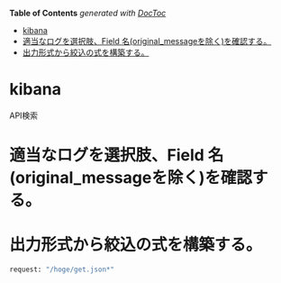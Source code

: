 <!-- START doctoc generated TOC please keep comment here to allow auto update -->
<!-- DON'T EDIT THIS SECTION, INSTEAD RE-RUN doctoc TO UPDATE -->
**Table of Contents**  *generated with [DocToc](https://github.com/thlorenz/doctoc)*

- [kibana](#kibana)
- [適当なログを選択肢、Field 名(original_messageを除く)を確認する。](#%E9%81%A9%E5%BD%93%E3%81%AA%E3%83%AD%E3%82%B0%E3%82%92%E9%81%B8%E6%8A%9E%E8%82%A2field-%E5%90%8Doriginal_message%E3%82%92%E9%99%A4%E3%81%8F%E3%82%92%E7%A2%BA%E8%AA%8D%E3%81%99%E3%82%8B)
- [出力形式から絞込の式を構築する。](#%E5%87%BA%E5%8A%9B%E5%BD%A2%E5%BC%8F%E3%81%8B%E3%82%89%E7%B5%9E%E8%BE%BC%E3%81%AE%E5%BC%8F%E3%82%92%E6%A7%8B%E7%AF%89%E3%81%99%E3%82%8B)

<!-- END doctoc generated TOC please keep comment here to allow auto update -->

kibana
===

API検索

# 適当なログを選択肢、Field 名(original_messageを除く)を確認する。
# 出力形式から絞込の式を構築する。
```bash
request: "/hoge/get.json*"
```

